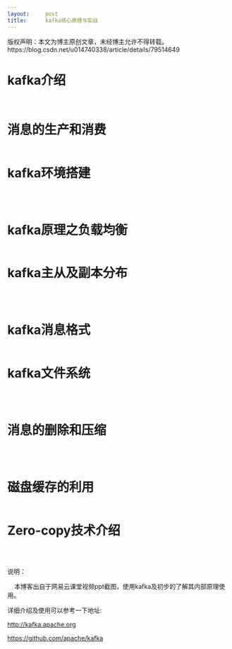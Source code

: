 ```yaml
---
layout:     post
title:      kafka核心原理与实战
---
```

<div id="article_content" class="article_content clearfix csdn-tracking-statistics" data-pid="blog" data-mod="popu_307" data-dsm="post">
								<div class="article-copyright">
					版权声明：本文为博主原创文章，未经博主允许不得转载。					https://blog.csdn.net/u014740338/article/details/79514649				</div>
								            <link rel="stylesheet" href="https://csdnimg.cn/release/phoenix/template/css/ck_htmledit_views-f76675cdea.css">
						<div class="htmledit_views" id="content_views">
                <h1>kafka介绍</h1><p><img src="https://img-blog.csdn.net/20180311111747867?watermark/2/text/aHR0cDovL2Jsb2cuY3Nkbi5uZXQvdTAxNDc0MDMzOA==/font/5a6L5L2T/fontsize/400/fill/I0JBQkFCMA==/dissolve/70" alt=""><br></p><p><img src="https://img-blog.csdn.net/2018031111183669?watermark/2/text/aHR0cDovL2Jsb2cuY3Nkbi5uZXQvdTAxNDc0MDMzOA==/font/5a6L5L2T/fontsize/400/fill/I0JBQkFCMA==/dissolve/70" alt=""></p><h1>消息的生产和消费</h1><p><img src="https://img-blog.csdn.net/20180311111935940?watermark/2/text/aHR0cDovL2Jsb2cuY3Nkbi5uZXQvdTAxNDc0MDMzOA==/font/5a6L5L2T/fontsize/400/fill/I0JBQkFCMA==/dissolve/70" alt=""></p><h1>kafka环境搭建</h1><p><img src="https://img-blog.csdn.net/20180311112128908?watermark/2/text/aHR0cDovL2Jsb2cuY3Nkbi5uZXQvdTAxNDc0MDMzOA==/font/5a6L5L2T/fontsize/400/fill/I0JBQkFCMA==/dissolve/70" alt=""></p><p><br></p><h1>kafka原理之负载均衡<br></h1><p><img src="https://img-blog.csdn.net/20180311112332939?watermark/2/text/aHR0cDovL2Jsb2cuY3Nkbi5uZXQvdTAxNDc0MDMzOA==/font/5a6L5L2T/fontsize/400/fill/I0JBQkFCMA==/dissolve/70" alt=""></p><h1>kafka主从及副本分布<br></h1><p><img src="https://img-blog.csdn.net/20180311112523928?watermark/2/text/aHR0cDovL2Jsb2cuY3Nkbi5uZXQvdTAxNDc0MDMzOA==/font/5a6L5L2T/fontsize/400/fill/I0JBQkFCMA==/dissolve/70" alt=""></p><p><br></p><h1>kafka消息格式</h1><p><img src="https://img-blog.csdn.net/20180311112715227?watermark/2/text/aHR0cDovL2Jsb2cuY3Nkbi5uZXQvdTAxNDc0MDMzOA==/font/5a6L5L2T/fontsize/400/fill/I0JBQkFCMA==/dissolve/70" alt=""></p><h1>kafka文件系统</h1><p><img src="https://img-blog.csdn.net/20180311112838779?watermark/2/text/aHR0cDovL2Jsb2cuY3Nkbi5uZXQvdTAxNDc0MDMzOA==/font/5a6L5L2T/fontsize/400/fill/I0JBQkFCMA==/dissolve/70" alt=""></p><p><br></p><h1>消息的删除和压缩</h1><p><img src="https://img-blog.csdn.net/20180311113002777?watermark/2/text/aHR0cDovL2Jsb2cuY3Nkbi5uZXQvdTAxNDc0MDMzOA==/font/5a6L5L2T/fontsize/400/fill/I0JBQkFCMA==/dissolve/70" alt=""></p><p><br></p><h1>磁盘缓存的利用<br></h1><p><img src="https://img-blog.csdn.net/20180311113052504?watermark/2/text/aHR0cDovL2Jsb2cuY3Nkbi5uZXQvdTAxNDc0MDMzOA==/font/5a6L5L2T/fontsize/400/fill/I0JBQkFCMA==/dissolve/70" alt=""></p><h1>Zero-copy技术介绍</h1><p><img src="https://img-blog.csdn.net/20180311113302487?watermark/2/text/aHR0cDovL2Jsb2cuY3Nkbi5uZXQvdTAxNDc0MDMzOA==/font/5a6L5L2T/fontsize/400/fill/I0JBQkFCMA==/dissolve/70" alt=""></p><p><br></p><p>说明：</p><p>    本博客出自于网易云课堂视频ppt截图，使用kafka及初步的了解其内部原理使用。<br></p><p>详细介绍及使用可以参考一下地址:</p><p><a href="http://kafka.apache.org" rel="nofollow">http://kafka.apache.org</a></p><p><a href="https://github.com/apache/kafka" rel="nofollow">https://github.com/apache/kafka</a><br></p><p></p><p><br></p>            </div>
                </div>